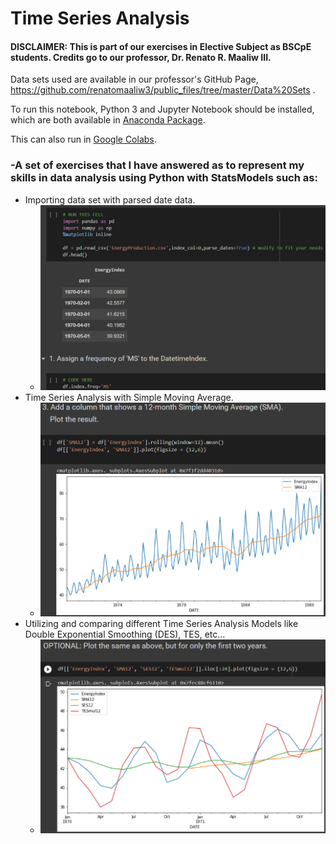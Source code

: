 # Time Series Analysis
#### DISCLAIMER: This is part of our exercises in Elective Subject as BSCpE students. Credits go to our professor, Dr. Renato R. Maaliw III.
Data sets used are available in our professor's GitHub Page, https://github.com/renatomaaliw3/public_files/tree/master/Data%20Sets .

To run this notebook, Python 3 and Jupyter Notebook should be installed, which are both available in [Anaconda Package](https://www.anaconda.com/products/distribution).


This can also run in [Google Colabs](colab.research.google.com).

### -A set of exercises that I have answered as to represent my skills in data analysis using Python with StatsModels such as:
- Importing data set with parsed date data.
  - ![](images/HAB.png)
- Time Series Analysis with Simple Moving Average.
  - ![](images/show1.png)
- Utilizing and comparing different Time Series Analysis Models like Double Exponential Smoothing (DES), TES, etc... 
  - ![](images/show2.png)
